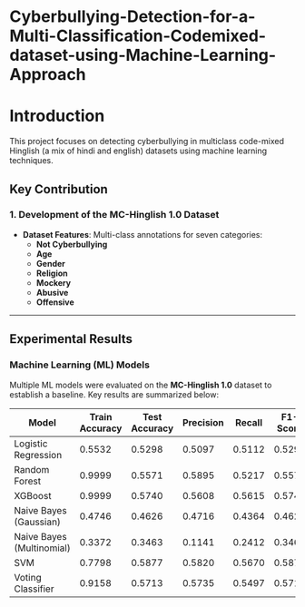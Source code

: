 # Cyberbullying-Detection-for-a-Multi-Classification-Codemixed-dataset-using-Machine-Learning-Approach
# Introduction 
This project focuses on detecting cyberbullying in multiclass code-mixed Hinglish (a mix of hindi and english) datasets using machine learning techniques.
## Key Contribution
### 1. Development of the MC-Hinglish 1.0 Dataset
- **Dataset Features**: Multi-class annotations for seven categories: 
  - **Not Cyberbullying**
  - **Age**
  - **Gender**
  - **Religion**
  - **Mockery**
  - **Abusive**
  - **Offensive**

---
## Experimental Results

### Machine Learning (ML) Models
Multiple ML models were evaluated on the **MC-Hinglish 1.0** dataset to establish a baseline. Key results are summarized below:

| **Model**              | **Train Accuracy** | **Test Accuracy** | **Precision** | **Recall** | **F1-Score** |
|------------------------|--------------------|-------------------|---------------|------------|--------------|
| Logistic Regression    | 0.5532            | 0.5298           | 0.5097        | 0.5112     | 0.5298       |
| Random Forest          | 0.9999            | 0.5571           | 0.5895        | 0.5217     | 0.5571       |
| XGBoost                | 0.9999            | 0.5740           | 0.5608        | 0.5615     | 0.5740       |
| Naive Bayes (Gaussian) | 0.4746            | 0.4626           | 0.4716        | 0.4364     | 0.4626       |
| Naive Bayes (Multinomial) | 0.3372         | 0.3463           | 0.1141        | 0.2412     | 0.3463       |
| SVM                    | 0.7798            | 0.5877           | 0.5820        | 0.5670     | 0.5877       |
| Voting Classifier      | 0.9158            | 0.5713           | 0.5735        | 0.5497     | 0.5713       |


